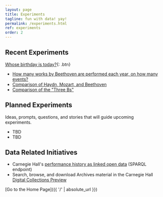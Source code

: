 ```yaml
---
layout: page
title: Experiments
tagline: fun with data! yay!
permalink: /experiments.html
ref: experiments
order: 2
---
```


## Recent Experiments

[Whose birthday is today?](/experiments/chdl-0001-a.md){: .btn}
- [How many works by Beethoven are performed each year, on how many events?](/experiments/chdl-0002.md)
- [Comparison of Haydn, Mozart, and Beethoven](/experiments/chdl-0003.md)
- [Comparison of the "Three Bs"](/experiments/chdl-0004.md)

## Planned Experiments

Ideas, prompts, questions, and stories that will guide upcoming experiments.

- TBD
- TBD

## Data Related Initiatives
- Carnegie Hall's [performance history as linked open data](http://data.carnegiehall.org/) (SPARQL endpoint)
- Search, browse, and download Archives material in the Carnegie Hall [Digital Collections Preview](https://collections.carnegiehall.org/)

[Go to the Home Page]({{ '/' | absolute_url }})
